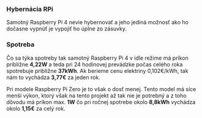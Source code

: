 ### Hybernácia RPi
Samotný Raspberry Pi 4 nevie hybernovať a jeho jediná možnosť ako ho dočasne vypnúť je vypojiť ho úplne zo zásuvky.

### Spotreba
Čo sa týka spotreby tak samotný Raspberry Pi 4 v idle režime má príkon približne **4,22W** a teda pri 24 hodinovej prevádzke počas celého roka spotrebuje približne **37kWh**. Ak berieme cenu elektriny 0,102€/kWh, tak nám to vychádza **3,77€** za jeden rok.

Pri modele Raspberry Pi Zero je to však o dosť menej. Tento model má síce menší výkon, ktorý však na tento projekt až tak nie je potrebný a z toho dôvodu má príkon max. **1W** čo pri ročnej spotrebe okolo **8,8kWh** vychádza okolo **1,15€** za celý rok.



